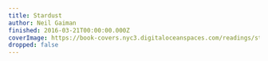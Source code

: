 ```yaml
---
title: Stardust
author: Neil Gaiman
finished: 2016-03-21T00:00:00.000Z
coverImage: https://book-covers.nyc3.digitaloceanspaces.com/readings/stardust-01.jpg
dropped: false
---
```


